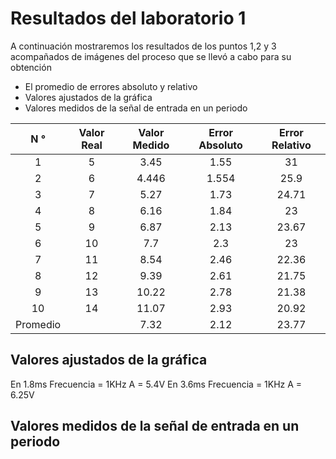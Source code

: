 # Resultados del laboratorio 1
A continuación mostraremos los resultados de los puntos 1,2 y 3 acompañados de imágenes del proceso que se llevó a cabo para su obtención

* El promedio de errores absoluto y relativo
* Valores ajustados de la gráfica
* Valores medidos de la señal de entrada en un periodo

| N ° | Valor Real | Valor Medido | Error Absoluto | Error Relativo |
|:----------:|:----------:|:----------:|:----------:|:----------:|
| 1 | 5 |3.45 | 1.55 | 31 |
| 2 | 6 | 4.446 | 1.554 | 25.9 |
| 3 | 7 | 5.27 | 1.73 | 24.71 |
| 4 | 8 | 6.16 | 1.84 | 23|
|  5 | 9 | 6.87 | 2.13 | 23.67 |
|  6 | 10 | 7.7 | 2.3 |23|
|  7 | 11 | 8.54 |2.46 | 22.36 |
|  8 | 12 | 9.39 | 2.61 | 21.75 |
| 9 | 13 |10.22| 2.78 | 21.38 |
| 10 | 14 | 11.07| 2.93 | 20.92 |
| Promedio |  |7.32 |2.12 |23.77 |



## Valores ajustados de la gráfica
En 1.8ms
Frecuencia = 1KHz
A = 5.4V
En 3.6ms
Frecuencia = 1KHz
A = 6.25V

## Valores medidos de la señal de entrada en un periodo